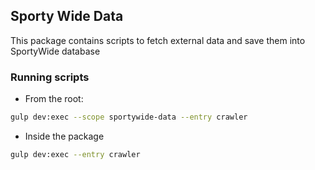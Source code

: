 ## Sporty Wide Data

This package contains scripts to fetch external data and save them into SportyWide database

### Running scripts

-   From the root:

```bash
gulp dev:exec --scope sportywide-data --entry crawler
```

-   Inside the package

```bash
gulp dev:exec --entry crawler
```
